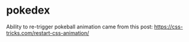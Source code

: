 # pokedex

Ability to re-trigger pokeball animation came from this post: https://css-tricks.com/restart-css-animation/